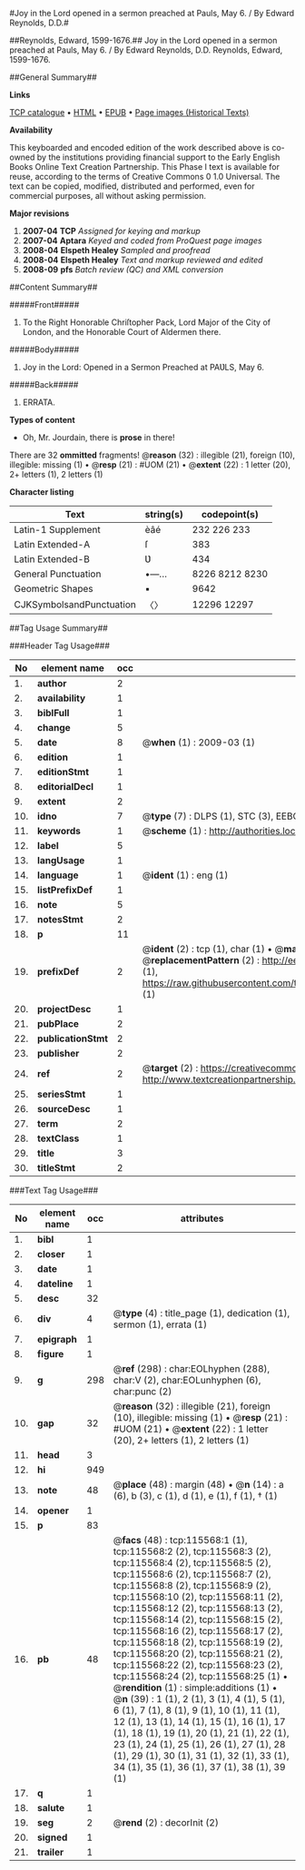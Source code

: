 #Joy in the Lord opened in a sermon preached at Pauls, May 6. / By Edward Reynolds, D.D.#

##Reynolds, Edward, 1599-1676.##
Joy in the Lord opened in a sermon preached at Pauls, May 6. / By Edward Reynolds, D.D.
Reynolds, Edward, 1599-1676.

##General Summary##

**Links**

[TCP catalogue](http://www.ota.ox.ac.uk/tcp/)  • 
[HTML](http://tei.it.ox.ac.uk/tcp/Texts-HTML/free/A91/A91743.html)  • 
[EPUB](http://tei.it.ox.ac.uk/tcp/Texts-EPUB/free/A91/A91743.epub) • 
[Page images (Historical Texts)](https://data.historicaltexts.jisc.ac.uk/view?pubId=eebo-99863372e&pageId=eebo-99863372e-115568-1)

**Availability**

This keyboarded and encoded edition of the
	       work described above is co-owned by the institutions
	       providing financial support to the Early English Books
	       Online Text Creation Partnership. This Phase I text is
	       available for reuse, according to the terms of Creative
	       Commons 0 1.0 Universal. The text can be copied,
	       modified, distributed and performed, even for
	       commercial purposes, all without asking permission.

**Major revisions**

1. __2007-04__ __TCP__ *Assigned for keying and markup*
1. __2007-04__ __Aptara__ *Keyed and coded from ProQuest page images*
1. __2008-04__ __Elspeth Healey__ *Sampled and proofread*
1. __2008-04__ __Elspeth Healey__ *Text and markup reviewed and edited*
1. __2008-09__ __pfs__ *Batch review (QC) and XML conversion*

##Content Summary##

#####Front#####

1. To the Right Honorable
Chriſtopher Pack,
Lord Major of the City of London,
and the Honorable
Court of Aldermen
there.

#####Body#####

1. Joy in the Lord:
Opened in a Sermon Preached
at PAƲLS, May 6.

#####Back#####

1. ERRATA.

**Types of content**

  * Oh, Mr. Jourdain, there is **prose** in there!

There are 32 **ommitted** fragments! 
 @__reason__ (32) : illegible (21), foreign (10), illegible: missing (1)  •  @__resp__ (21) : #UOM (21)  •  @__extent__ (22) : 1 letter (20), 2+ letters (1), 2 letters (1)

**Character listing**


|Text|string(s)|codepoint(s)|
|---|---|---|
|Latin-1 Supplement|èâé|232 226 233|
|Latin Extended-A|ſ|383|
|Latin Extended-B|Ʋ|434|
|General Punctuation|•—…|8226 8212 8230|
|Geometric Shapes|▪|9642|
|CJKSymbolsandPunctuation|〈〉|12296 12297|

##Tag Usage Summary##

###Header Tag Usage###

|No|element name|occ|attributes|
|---|---|---|---|
|1.|__author__|2||
|2.|__availability__|1||
|3.|__biblFull__|1||
|4.|__change__|5||
|5.|__date__|8| @__when__ (1) : 2009-03 (1)|
|6.|__edition__|1||
|7.|__editionStmt__|1||
|8.|__editorialDecl__|1||
|9.|__extent__|2||
|10.|__idno__|7| @__type__ (7) : DLPS (1), STC (3), EEBO-CITATION (1), PROQUEST (1), VID (1)|
|11.|__keywords__|1| @__scheme__ (1) : http://authorities.loc.gov/ (1)|
|12.|__label__|5||
|13.|__langUsage__|1||
|14.|__language__|1| @__ident__ (1) : eng (1)|
|15.|__listPrefixDef__|1||
|16.|__note__|5||
|17.|__notesStmt__|2||
|18.|__p__|11||
|19.|__prefixDef__|2| @__ident__ (2) : tcp (1), char (1)  •  @__matchPattern__ (2) : ([0-9\-]+):([0-9IVX]+) (1), (.+) (1)  •  @__replacementPattern__ (2) : http://eebo.chadwyck.com/downloadtiff?vid=$1&page=$2 (1), https://raw.githubusercontent.com/textcreationpartnership/Texts/master/tcpchars.xml#$1 (1)|
|20.|__projectDesc__|1||
|21.|__pubPlace__|2||
|22.|__publicationStmt__|2||
|23.|__publisher__|2||
|24.|__ref__|2| @__target__ (2) : https://creativecommons.org/publicdomain/zero/1.0/ (1), http://www.textcreationpartnership.org/docs/. (1)|
|25.|__seriesStmt__|1||
|26.|__sourceDesc__|1||
|27.|__term__|2||
|28.|__textClass__|1||
|29.|__title__|3||
|30.|__titleStmt__|2||


###Text Tag Usage###

|No|element name|occ|attributes|
|---|---|---|---|
|1.|__bibl__|1||
|2.|__closer__|1||
|3.|__date__|1||
|4.|__dateline__|1||
|5.|__desc__|32||
|6.|__div__|4| @__type__ (4) : title_page (1), dedication (1), sermon (1), errata (1)|
|7.|__epigraph__|1||
|8.|__figure__|1||
|9.|__g__|298| @__ref__ (298) : char:EOLhyphen (288), char:V (2), char:EOLunhyphen (6), char:punc (2)|
|10.|__gap__|32| @__reason__ (32) : illegible (21), foreign (10), illegible: missing (1)  •  @__resp__ (21) : #UOM (21)  •  @__extent__ (22) : 1 letter (20), 2+ letters (1), 2 letters (1)|
|11.|__head__|3||
|12.|__hi__|949||
|13.|__note__|48| @__place__ (48) : margin (48)  •  @__n__ (14) : a (6), b (3), c (1), d (1), e (1), f (1), † (1)|
|14.|__opener__|1||
|15.|__p__|83||
|16.|__pb__|48| @__facs__ (48) : tcp:115568:1 (1), tcp:115568:2 (2), tcp:115568:3 (2), tcp:115568:4 (2), tcp:115568:5 (2), tcp:115568:6 (2), tcp:115568:7 (2), tcp:115568:8 (2), tcp:115568:9 (2), tcp:115568:10 (2), tcp:115568:11 (2), tcp:115568:12 (2), tcp:115568:13 (2), tcp:115568:14 (2), tcp:115568:15 (2), tcp:115568:16 (2), tcp:115568:17 (2), tcp:115568:18 (2), tcp:115568:19 (2), tcp:115568:20 (2), tcp:115568:21 (2), tcp:115568:22 (2), tcp:115568:23 (2), tcp:115568:24 (2), tcp:115568:25 (1)  •  @__rendition__ (1) : simple:additions (1)  •  @__n__ (39) : 1 (1), 2 (1), 3 (1), 4 (1), 5 (1), 6 (1), 7 (1), 8 (1), 9 (1), 10 (1), 11 (1), 12 (1), 13 (1), 14 (1), 15 (1), 16 (1), 17 (1), 18 (1), 19 (1), 20 (1), 21 (1), 22 (1), 23 (1), 24 (1), 25 (1), 26 (1), 27 (1), 28 (1), 29 (1), 30 (1), 31 (1), 32 (1), 33 (1), 34 (1), 35 (1), 36 (1), 37 (1), 38 (1), 39 (1)|
|17.|__q__|1||
|18.|__salute__|1||
|19.|__seg__|2| @__rend__ (2) : decorInit (2)|
|20.|__signed__|1||
|21.|__trailer__|1||
